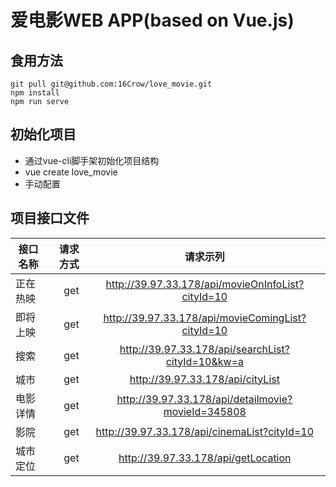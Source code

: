 # 爱电影WEB APP(based on Vue.js)

## 食用方法
```
git pull git@github.com:16Crow/love_movie.git
npm install
npm run serve
```

## 初始化项目
+ 通过vue-cli脚手架初始化项目结构
+ vue create love_movie
+ 手动配置

## 项目接口文件
|接口名称	|请求方式	|请求示列|
| --------   | -----:  | :----: |
|正在热映	|get	|http://39.97.33.178/api/movieOnInfoList?cityId=10|
|即将上映	|get	|http://39.97.33.178/api/movieComingList?cityId=10|
|搜索	    |get	|http://39.97.33.178/api/searchList?cityId=10&kw=a|
|城市	    |get	|http://39.97.33.178/api/cityList|
|电影详情	|get	|http://39.97.33.178/api/detailmovie?movieId=345808|
|影院	    |get	|http://39.97.33.178/api/cinemaList?cityId=10|
|城市定位	|get	|http://39.97.33.178/api/getLocation|

